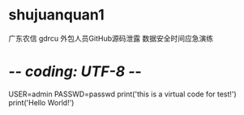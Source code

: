 # shujuanquan1
广东农信 gdrcu 外包人员GitHub源码泄露 数据安全时间应急演练

# -*- coding: UTF-8 -*-
USER=admin
PASSWD=passwd
print('this is a virtual code for test!')
print('Hello World!')
